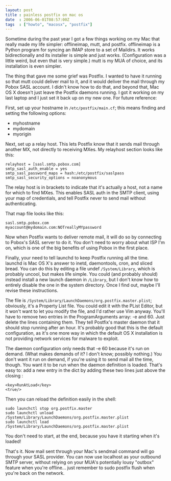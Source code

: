 ```yaml
---
layout: post
title : painless postfix on mac os
date  : 2006-06-01T08:57:00Z
tags  : ["howto", "macosx", "postfix"]
---
```

Sometime during the past year I got a few things working on my Mac that really
made my life simpler: offlineimap, mutt, and postfix. offlineimap is a Python
program for syncing an IMAP store to a set of Maildirs. It works
bidirectionally and its installer is simple and just works. (Configuration was
a little weird, but even that is very simple.) mutt is my MUA of choice, and
its installation is even simpler.

The thing that gave me some grief was Postfix. I wanted to have it running so
that mutt could deliver mail to it, and it would deliver the mail through my
Pobox SASL account. I didn't know how to do that, and beyond that, Mac OS X
doesn't just leave the Postfix daemons running. I got it working on my last
laptop and I just set it back up on my new one. For future reference:

First, set up your hostname in `/etc/postfix/main.cf`; this means finding and
setting the following options:

* myhostname
* mydomain
* myorigin

Next, set up a relay host. This lets Postfix know that it sends mail through
another MX, not directly to receiving MXes. My relayhost section looks like
this:

    relayhost = [sasl.smtp.pobox.com]
    smtp_sasl_auth_enable = yes
    smtp_sasl_password_maps = hash:/etc/postfix/saslpass
    smtp_sasl_security_options = noanonymous

The relay host is in brackets to indicate that it's actually a host, not a name
for which to find MXes. This enables SASL auth in the SMTP client, using your
map of credentials, and tell Postfix never to send mail without authenticating.

That map file looks like this:

    sasl.smtp.pobox.com
    myaccount@mydomain.com:NOTreallyMYpassword

Now when Postfix wants to deliver remote mail, it will do so by connecting to
Pobox's SASL server to do it. You don't need to worry about what ISP I'm on,
which is one of the big benefits of using Pobox in the first place.

Finally, your need to tell launchd to keep Postfix running all the time.
launchd is Mac OS X's answer to inetd, daemontools, cron, and sliced bread. You
can do this by editing a file undef `/System/Library`, which is probably
uncool, but makes life simple. You could (and probably should) instead install
a new launch daemon in `/Library`, but I don't know how to entirely disable the
one in the system directory. Once I find out, maybe I'll revise these
instructions.

The file is `/System/Library/LaunchDaemons/org.postfix.master.plist`;
obviously, it's a Property List file. You could edit it with the PList Editor,
but it won't want to let you modify the file, and I'd rather use Vim anyway.
You'll have to remove two entries in the ProgramArguments array: -e and 60.
Just delete the lines containing them. They tell Postfix's master daemon that
it should stop running after an hour. It's probably good that this is the
default configuration, as it's one more way in which the default OS X
installation is not providing network services for malware to exploit.

The daemon configuration only needs that -e 60 because it's run on demand.
(What makes demands of it? I don't know; possibly nothing.) You don't want it
run on demand, if you're using it to send mail all the time, though. You want
it to be run when the daemon definition is loaded. That's easy to: add a new
entry in the dict by adding these two lines just above the closing </dict>:

    <key>RunAtLoad</key>
    <true/>

Then you can reload the definition easily in the shell:

    sudo launchctl stop org.postfix.master
    sudo launchctl unload /System/Library/LaunchDaemons/org.postfix.master.plist
    sudo launchctl load /System/Library/LaunchDaemons/org.postfix.master.plist

You don't need to start, at the end, because you have it starting when it's
loaded!

That's it. Now mail sent through your Mac's sendmail command will go through
your SASL provider. You can now use localhost as your outbound SMTP server,
without relying on your MUA's potentially lousy "outbox" feature when you're
offline... just remember to sudo postfix flush when you're back on the network.

